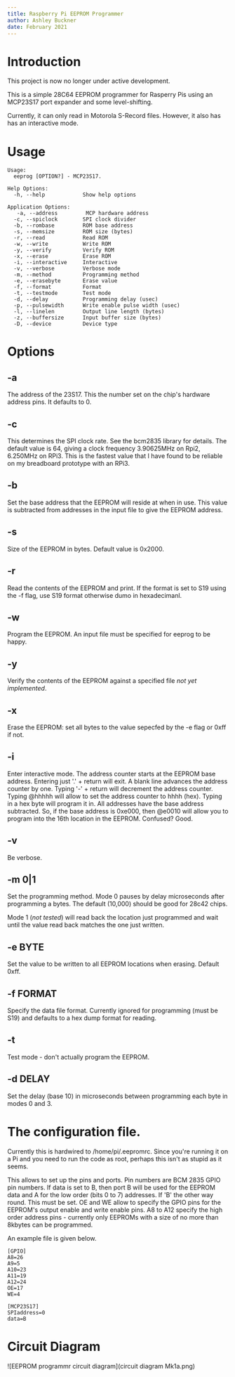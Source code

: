```yaml
---
title: Raspberry Pi EEPROM Programmer
author: Ashley Buckner
date: February 2021
---
```


# Introduction
This project is now no longer under active development.

This is a simple 28C64 EEPROM programmer for Rasperry Pis using an MCP23S17
port expander and some level-shifting.

Currently, it can only read in Motorola S-Record files. However, it also has has
an interactive mode.

# Usage

```
Usage:
  eeprog [OPTION?] - MCP23S17.

Help Options:
  -h, --help            Show help options

Application Options:
   -a, --address         MCP hardware address
  -c, --spiclock        SPI clock divider
  -b, --rombase         ROM base address
  -s, --memsize         ROM size (bytes)
  -r, --read            Read ROM
  -w, --write           Write ROM
  -y, --verify          Verify ROM
  -x, --erase           Erase ROM
  -i, --interactive     Interactive
  -v, --verbose         Verbose mode
  -m, --method          Programming method
  -e, --erasebyte       Erase value
  -f, --format          Format
  -t, --testmode        Test mode
  -d, --delay           Programming delay (usec)
  -p, --pulsewidth      Write enable pulse width (usec)
  -l, --linelen         Output line length (bytes)
  -z, --buffersize      Input buffer size (bytes)
  -D, --device          Device type
```
# Options

## -a	
The address of the 23S17. This the number set on the chip's hardware address pins. It defaults to 0.

## -c 
This determines the SPI clock rate. See the bcm2835 library for details. The default value is
64, giving a clock frequency 3.90625MHz on Rpi2, 6.250MHz on RPi3. This is the fastest value
that I have found to be reliable on my breadboard prototype with an RPi3.

## -b 
Set the base address that the EEPROM will reside at when in use. This value is subtracted from
addresses in the input file to give the EEPROM address.

## -s
Size of the EEPROM in bytes. Default value is 0x2000.

## -r
Read the contents of the EEPROM and print. If the format is set to S19 using the -f flag,
use S19 format otherwise dumo in hexadecimanl.

## -w
Program the EEPROM. An input file must be specified for eeprog to be happy.

## -y
Verify the contents of the EEPROM against a specified file *not yet implemented*.

## -x
Erase the EEPROM: set all bytes to the value sepecfed by the -e flag or 0xff if not.

## -i
Enter interactive mode. The address counter starts at the EEPROM base address.
Entering just '.' + return will exit. A blank line advances the address
counter by one. Typing '-' + return will decrement the address counter. Typing @hhhhh will allow to set the 
address counter to hhhh (hex). Typing in a hex byte will program it in. All addresses have the base address
subtracted. So, if the base address is 0xe000, then @e0010 will allow you to program into the
16th location in the EEPROM. Confused? Good.

## -v
Be verbose.

## -m 0|1
Set the programming method. Mode 0 pauses by delay microseconds after programming a bytes. The
default (10,000) should be good for 28c42 chips.  

Mode 1 (*not tested*) will read back the location just programmed and wait until the value
read back matches the one just written.

## -e BYTE
Set the value to be written to all EEPROM locations when erasing. Default 0xff.

## -f FORMAT
Specify the data file format. Currently ignored for programming (must be S19) and defaults to a
hex dump format for reading.

## -t
Test mode - don't actually program the EEPROM.

## -d DELAY
Set the delay (base 10) in microseconds between programming each byte in modes 0 and 3.

# The configuration file.
Currently this is hardwired to /home/pi/.eepromrc. Since you're running it on a Pi
and you need to run the code as root, perhaps this isn't as stupid as it seems.

This allows to set up the pins and ports. Pin numbers are BCM 2835 GPIO pin numbers. 
If data is set to B, then port B will be used for the EEPROM data and A for the low
order (bits 0 to 7) addresses. If 'B' the other way round. This must be set. OE
and WE allow to specify the GPIO pins for the EEPROM's output enable and write
enable pins. A8 to A12 specify the high order address pins - currently only EEPROMs
with a size of no more than 8kbytes can be programmed.

An example file is given below.  

```
[GPIO]
A8=26
A9=5
A10=23
A11=19
A12=24
OE=17
WE=4

[MCP23S17]
SPIaddress=0
data=B
```

# Circuit Diagram

![EEPROM programmr circuit diagram](circuit diagram Mk1a.png)
